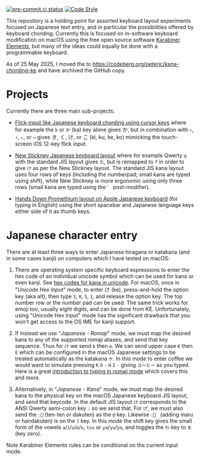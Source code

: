 [![pre-commit.ci status](https://results.pre-commit.ci/badge/github/peterjc/kana-chording-ke/main.svg)](https://results.pre-commit.ci/latest/github/peterjc/kana-chording-ke/main)
[![Code Style](https://img.shields.io/badge/Code%20style-black-000000.svg)](https://github.com/python/black)

This repository is a holding point for assorted keyboard layout experiments
focused on Japanese text entry, and in particular the possibilities offered
by keyboard chording. Currently this is focused on in-software keyboard
modification on macOS using the free open source software [Karabiner
Elements](https://karabiner-elements.pqrs.org/), but many of the ideas could
equally be done with a programmable keyboard.

As of 25 May 2025, I moved the to https://codeberg.org/peterjc/kana-chording-ke
and have archived the GitHub copy.

# Projects

Currently there are three main sub-projects:

* [Flick-input like Japanese keyboard chording using cursor
  keys](cursor-chording-flick-input.md) where for example the `k` or `か`
  (ka) key alone gives か, but in combination with `←`, `↑`, `↓`, or `→`
  gives き, く, け, or こ (ki, ku, ke, ko) mimicking the touch-screen iOS
  12-key flick input.

* [New Stickney Japanese keyboard layout](new-stickney-in-macos.md) where
  for example Qwerty `q` with the standard JIS layout gives `た`, but is
  remapped to `f` in order to give `け` as per the New Stickney layout.
  The standard JIS kana layout uses four rows of keys (including the
  numberpad; small kana are typed using shift), while New Stickney is more
  ergonomic using only three rows (small kana are typed using the `゛`
  post-modifier).

* [Hands Down Promethium layout on Apple Japanese
  keyboard](hands-down-on-jis-macbook.md) (for typing in English) using
  the short spacebar and Japanese language keys either side of it as
  thumb keys.

# Japanese character entry

There are at least three ways to enter Japanese hiragana or katakana (and
in some cases kanji) on computers which I have tested on macOS:

1. There are operating system specific keyboard expressions to enter the hex
   code of an individual unicode symbol which can be used for kana or even kanji.
   See [hex codes for kana in unicode](http://www.i18nguy.com/unicode/hiragana.html).
   For macOS, once in "*Unicode Hex Input*" mode, to enter け (ke), press-and-hold
   the option key (aka alt), then type `3`, `0`, `5`, `1`, and release the option
   key. The top number row or the number pad can be used. The same trick works for
   emoji too, usually eight digits, and can be done from KE. Unfortunately, using
   "Unicode Hex Input" mode has the significant drawback that you won't get access
   to the OS IME for kanji support.

2. If instead we use "*Japanese - Romaji*" mode, we must map the desired kana to
   any of the supported romaji aliases, and send that key sequence. Thus for `け`
   we send `k` then `e`. We can send upper case `K` then `E` which can be
   configured in the macOS Japanese settings to be treated automatically as
   the katakana `ケ`. In this mode to enter coffee we would want to simulate
   pressing `K` `O` `-` `H` `I` `-` giving `コーヒー` as you typed. Here is
   a great [introduction to typing in romaji
   mode](https://www.tofugu.com/japanese/how-to-type-in-japanese/) which
   covers this and more.

3. Alternatively, in "*Japanese - Kana*" mode, we must map the desired kana to
   the physical key on the macOS Japanese keyboard JIS layout, and send that
   keycode. In the default JIS layout `け` corresponds to the ANSI Qwerty semi-colon
   key `:` so we send that. For `げ`, we must also send the `◌゙` (ten-ten or
   dakuten) as the `@` key. Likewise `◌゚ ` (adding maru or handakuten) is on the
   `[` key. In this mode the shift key gives the small form of the vowels
   `a`/`i`/`u`/`e`/`o`, `tsu` or `ya`/`yu`/`yo`, and toggles the `わ` key to
   `を` (key zero).

Note Karabiner Elements rules can be conditional on the current input mode.
